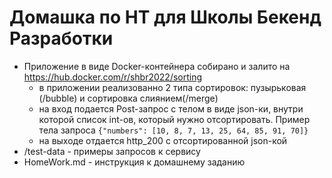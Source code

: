 # Домашка по НТ для Школы Бекенд Разработки
  * Приложение в виде Docker-контейнера собирано и залито на https://hub.docker.com/r/shbr2022/sorting
    * в приложении реализованно 2 типа сортировок: пузырьковая (/bubble) и сортировка слиянием(/merge)
    * на вход подается Post-запрос с телом в виде json-ки, внутри которой список int-ов, который нужно отсортировать. Пример тела запроса ``{"numbers": [10, 8, 7, 13, 25, 64, 85, 91, 70]}``
    * на выходе отдается http_200 с отсортированной json-кой
  * /test-data - примеры запросов к сервису
  * HomeWork.md - инструкция к домашнему заданию
